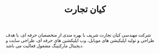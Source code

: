 ﻿---
layout: post
title: کیان تجارت
name_en: kiantc
company_slug: kiantc
logo: 
cover: 
company_count:
founded:
location: ""
total_review: 
total_interview: 
salary_avg: 
salary_min: 
salary_max: 
rate: 
view_count: 
industry: کامپیوتر، فناوری اطلاعات و اینترنت
city: تهران, تهران
size_en: S
size: 11-50 نفر
site: https://www.kiantc.com
---

شرکت مهندسی کیان تجارت شریف با بهره مندی از متخصصان حرفه ای، با هدف طراحی و تولید اپلیکیشن های موبایل، وب اپلیکشین های حرفه ای، طراحی سایت و دیجیتال مارکتینگ مشغول فعالیت می باشد.
